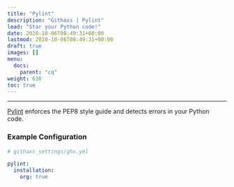 ```yaml
---
title: "Pylint"
description: "Githaxs | Pylint"
lead: "Star your Python code!"
date: 2020-10-06T08:49:31+00:00
lastmod: 2020-10-06T08:49:31+00:00
draft: true
images: []
menu:
  docs:
    parent: "cq"
weight: 630
toc: true
---
```


---

[Pylint](https://pylint.org) enforces the PEP8 style guide and detects errors
in your Python code.

### Example Configuration

```yaml
# githaxs_settings/ghx.yml

pylint:
  installation:
    org: true
```
